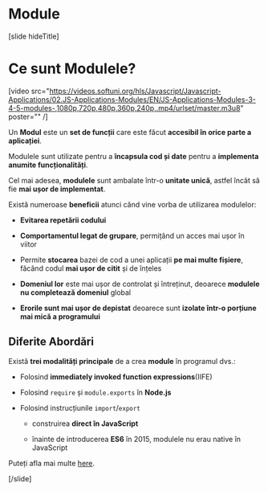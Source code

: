 # Module

[slide hideTitle]

# Ce sunt Modulele?

[video src="https://videos.softuni.org/hls/Javascript/Javascript-Applications/02.JS-Applications-Modules/EN/JS-Applications-Modules-3-4-5-modules-,1080p,720p,480p,360p,240p,.mp4/urlset/master.m3u8" poster="" /]

Un **Modul** este un **set de funcții** care este făcut **accesibil în orice parte a aplicației**.

Modulele sunt utilizate pentru a **încapsula cod și date** pentru a **implementa anumite funcționalități**.

Cel mai adesea, **modulele** sunt ambalate într-o **unitate unică**, astfel încât să fie **mai ușor de implementat**.

Există numeroase **beneficii** atunci când vine vorba de utilizarea modulelor:

- **Evitarea repetării codului**

- **Comportamentul legat de grupare**, permițând un acces mai ușor în viitor

- Permite **stocarea** bazei de cod a unei aplicații **pe mai multe fișiere**, făcând codul **mai ușor de citit** și de înțeles
  
- **Domeniul lor** este mai ușor de controlat și întreținut, deoarece **modulele nu completează domeniul** global
  
- **Erorile sunt mai ușor de depistat** deoarece sunt **izolate într-o porțiune mai mică a programului**

## Diferite Abordări 

Există **trei modalități principale** de a crea **module** în programul dvs.:

- Folosind **immediately invoked function expressions**\(IIFE\)

- Folosind `require` și `module.exports` în **Node.js**

- Folosind instrucțiunile `import`/`export` 
  
    * construirea **direct în JavaScript**

    * înainte de introducerea **ES6** în 2015, modulele nu erau native în JavaScript
    
Puteți afla mai multe [here](https://en.wikipedia.org/wiki/ECMAScript#6th_Edition_–_ECMAScript_2015).

[/slide]
